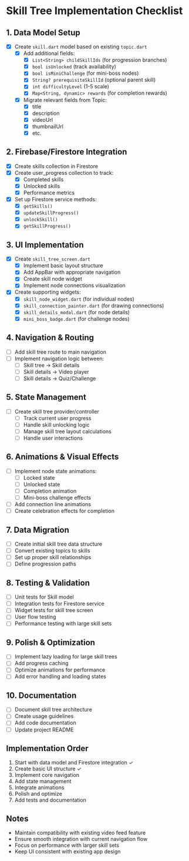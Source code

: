 # Skill Tree Implementation Checklist

## 1. Data Model Setup
- [x] Create `skill.dart` model based on existing `topic.dart`
  - [x] Add additional fields:
    - [x] `List<String> childSkillIds` (for progression branches)
    - [x] `bool isUnlocked` (track availability)
    - [x] `bool isMiniChallenge` (for mini-boss nodes)
    - [x] `String? prerequisiteSkillId` (optional parent skill)
    - [x] `int difficultyLevel` (1-5 scale)
    - [x] `Map<String, dynamic> rewards` (for completion rewards)
  - [x] Migrate relevant fields from Topic:
    - [x] title
    - [x] description
    - [x] videoUrl
    - [x] thumbnailUrl
    - [x] etc.

## 2. Firebase/Firestore Integration
- [x] Create skills collection in Firestore
- [x] Create user_progress collection to track:
  - [x] Completed skills
  - [x] Unlocked skills
  - [x] Performance metrics
- [x] Set up Firestore service methods:
  - [x] `getSkills()`
  - [x] `updateSkillProgress()`
  - [x] `unlockSkill()`
  - [x] `getSkillProgress()`

## 3. UI Implementation
- [x] Create `skill_tree_screen.dart`
  - [x] Implement basic layout structure
  - [x] Add AppBar with appropriate navigation
  - [x] Create skill node widget
  - [x] Implement node connections visualization
- [x] Create supporting widgets:
  - [x] `skill_node_widget.dart` (for individual nodes)
  - [x] `skill_connection_painter.dart` (for drawing connections)
  - [x] `skill_details_modal.dart` (for node details)
  - [x] `mini_boss_badge.dart` (for challenge nodes)

## 4. Navigation & Routing
- [ ] Add skill tree route to main navigation
- [ ] Implement navigation logic between:
  - [ ] Skill tree → Skill details
  - [ ] Skill details → Video player
  - [ ] Skill details → Quiz/Challenge

## 5. State Management
- [ ] Create skill tree provider/controller
  - [ ] Track current user progress
  - [ ] Handle skill unlocking logic
  - [ ] Manage skill tree layout calculations
  - [ ] Handle user interactions

## 6. Animations & Visual Effects
- [ ] Implement node state animations:
  - [ ] Locked state
  - [ ] Unlocked state
  - [ ] Completion animation
  - [ ] Mini-boss challenge effects
- [ ] Add connection line animations
- [ ] Create celebration effects for completion

## 7. Data Migration
- [ ] Create initial skill tree data structure
- [ ] Convert existing topics to skills
- [ ] Set up proper skill relationships
- [ ] Define progression paths

## 8. Testing & Validation
- [ ] Unit tests for Skill model
- [ ] Integration tests for Firestore service
- [ ] Widget tests for skill tree screen
- [ ] User flow testing
- [ ] Performance testing with large skill sets

## 9. Polish & Optimization
- [ ] Implement lazy loading for large skill trees
- [ ] Add progress caching
- [ ] Optimize animations for performance
- [ ] Add error handling and loading states

## 10. Documentation
- [ ] Document skill tree architecture
- [ ] Create usage guidelines
- [ ] Add code documentation
- [ ] Update project README

## Implementation Order
1. Start with data model and Firestore integration ✓
2. Create basic UI structure ✓
3. Implement core navigation
4. Add state management
5. Integrate animations
6. Polish and optimize
7. Add tests and documentation

## Notes
- Maintain compatibility with existing video feed feature
- Ensure smooth integration with current navigation flow
- Focus on performance with larger skill sets
- Keep UI consistent with existing app design 